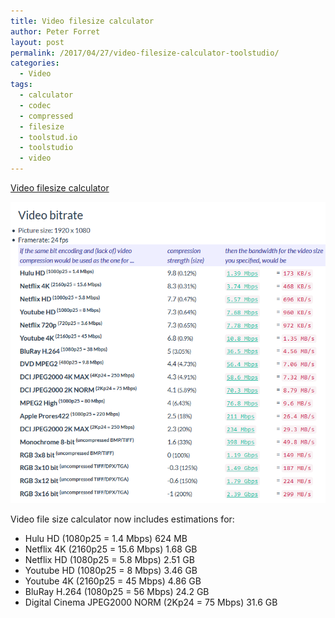 ```yaml
---
title: Video filesize calculator
author: Peter Forret
layout: post
permalink: /2017/04/27/video-filesize-calculator-toolstudio/
categories:
  - Video
tags:
  - calculator
  - codec
  - compressed
  - filesize
  - toolstud.io
  - toolstudio
  - video
---
```

[Video filesize calculator](https://toolstud.io/video/filesize.php)


![](/wp-content/uploads/2017/04/video_filesize.png)


<div class="link_description">
  <p>
    Video file size calculator now includes estimations for:
  </p>
  
  <ul>
    <li>
      Hulu HD (1080p25 = 1.4 Mbps) 624 MB
    </li>
    <li>
      Netflix 4K (2160p25 = 15.6 Mbps) 1.68 GB
    </li>
    <li>
      Netflix HD (1080p25 = 5.8 Mbps) 2.51 GB
    </li>
    <li>
      Youtube HD (1080p25 = 8 Mbps) 3.46 GB
    </li>
    <li>
      Youtube 4K (2160p25 = 45 Mbps) 4.86 GB
    </li>
    <li>
      BluRay H.264 (1080p25 = 56 Mbps) 24.2 GB
    </li>
    <li>
      Digital Cinema JPEG2000 NORM (2Kp24 = 75 Mbps) 31.6 GB
    </li>
  </ul>
</div>